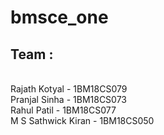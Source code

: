# bmsce_one

## Team :
<br>
Rajath Kotyal - 1BM18CS079
<br>
Pranjal Sinha - 1BM18CS073
<br>
Rahul Patil - 1BM18CS077
<br>
M S Sathwick Kiran - 1BM18CS050
